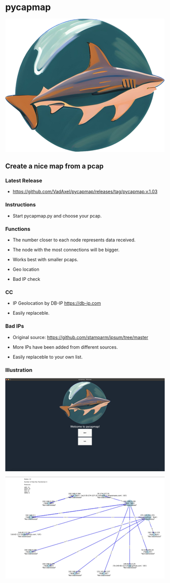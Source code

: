 # pycapmap

![Settings Window](https://github.com/VadAxel/pycapmap/blob/main/images/logo.png)

## Create a nice map from a pcap

### Latest Release

* https://github.com/VadAxel/pycapmap/releases/tag/pycapmap.v.1.03

### Instructions

* Start pycapmap.py and choose your pcap.

### Functions

* The number closer to each node represents data received.

* The node with the most connections will be bigger.

* Works best with smaller pcaps.

* Geo location

* Bad IP check

### CC

* IP Geolocation by DB-IP https://db-ip.com

* Easily replaceble. 

### Bad IPs

* Original source: https://github.com/stamparm/ipsum/tree/master  

* More IPs have been added from different sources.

* Easily replaceble to your own list. 

### Illustration

![Settings Window](https://github.com/VadAxel/pycapmap/blob/main/images/pycapmapimg2.jpg)


![Settings Window](https://github.com/VadAxel/pycapmap/blob/main/images/pycapmapimg.jpg)
